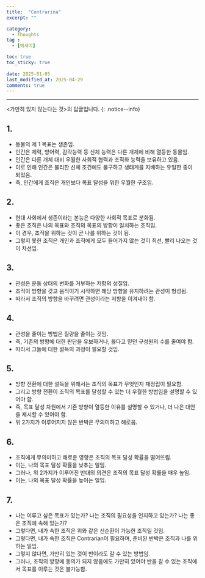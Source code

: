 ```yaml
---
title:  "Contrarina" 
excerpt: ""

category:
  - Thoughts
tag :
  - [에세이]

toc: true
toc_sticky: true
 
date: 2025-01-05
last_modified_at: 2025-04-29
comments: true
---
```


---

<가만히 있지 않는다는 것>의 답글입니다.
{: .notice--info}

## 1.
- 동물의 제 1 목표는 생존임.
- 인간은 체력, 방어력, 감각능력 등 신체 능력은 다른 개체에 비해 열등한 동물임.
- 인간은 다른 개체 대비 우월한 사회적 협력과 조직화 능력을 보유하고 있음.
- 이로 인해 인간은 불리한 신체 조건에도 불구하고 생태계를 지배하는 유일한 종이 되었음.
- 즉, 인간에게 조직은 개인보다 목표 달성을 위한 우월한 구조임.

## 2.
- 현대 사회에서 생존이라는 본능은 다양한 사회적 목표로 분화됨.
- 좋은 조직은 나의 목표와 조직의 목표의 방향이 일치하는 조직임.
- 이 경우, 조직을 위하는 것이 곧 나를 위하는 것이 됨.
- 그렇지 못한 조직은 개인과 조직에게 모두 들어가지 않는 것이 최선, 빨리 나오는 것이 차선임.

## 3.
- 관성은 운동 상태의 변화를 거부하는 저항의 성질임.
- 조직이 방향을 갖고 움직이기 시작하면 해당 방향을 유지하려는 관성이 형성됨.
- 따라서 조직의 방향을 바꾸려면 관성이라는 저항을 이겨내야 함.

## 4.
- 관성을 줄이는 방법은 질량을 줄이는 것임.
- 즉, 기존의 방향에 대한 판단을 유보하거나, 옳다고 믿던 구성원의 수를 줄여야 함.
- 따라서 그들에 대한 설득의 과정이 필요할 것임.

## 5.
- 방향 전환에 대한 설득을 위해서는 조직의 목표가 무엇인지 재정립이 필요함.
- 그리고 방향 전환이 조직의 목표를 달성할 수 있는 더 우월한 방법임을 설명할 수 있어야 함.
- 즉, 목표 달성 차원에서 기존 방향이 열등한 이유를 설명할 수 있거나, 더 나은 대안을 제시할 수 있어야 함.
- 위 2가지가 이루어지지 않은 반박은 무의미하고 해로움.

## 6.
- 조직에게 무의미하고 해로운 영향은 조직의 목표 달성 확률을 떨어뜨림.
- 이는, 나의 목표 달성 확률을 낮추는 일임.
- 그러나, 위 2가지가 이루어진 반대의 의견은 조직의 목표 달성 확률을 매우 높임.
- 이는, 나의 목표 달성 확률을 높이는 일임.

## 7.
- 나는 이루고 싶은 목표가 있는가? 나는 조직의 필요성을 인지하고 있는가? 나는 좋은 조직에 속해 있는가?
- 그렇다면, 내가 속한 조직은 위와 같은 선순환이 가능한 조직일 것임.
- 그렇다면, 내가 속한 조직은 Contrarian이 필요하며, 준비된 반박은 조직과 나를 위하는 일임.
- 그렇지 않다면, 가만히 있는 것이 반이라도 갈 수 있는 방법임.
- 그러나, 조직의 방향에 동의가 되지 않음에도 가만히 있어야 반을 갈 수 있는 조직에서 목표를 이루는 것은 불가능함.
